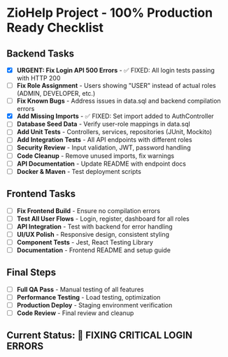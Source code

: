 # ZioHelp Project - 100% Production Ready Checklist

## Backend Tasks
- [x] **URGENT: Fix Login API 500 Errors** - ✅ FIXED: All login tests passing with HTTP 200
- [ ] **Fix Role Assignment** - Users showing "USER" instead of actual roles (ADMIN, DEVELOPER, etc.)
- [ ] **Fix Known Bugs** - Address issues in data.sql and backend compilation errors
- [x] **Add Missing Imports** - ✅ FIXED: Set import added to AuthController
- [ ] **Database Seed Data** - Verify user-role mappings in data.sql
- [ ] **Add Unit Tests** - Controllers, services, repositories (JUnit, Mockito)
- [ ] **Add Integration Tests** - All API endpoints with different roles
- [ ] **Security Review** - Input validation, JWT, password handling
- [ ] **Code Cleanup** - Remove unused imports, fix warnings
- [ ] **API Documentation** - Update README with endpoint docs
- [ ] **Docker & Maven** - Test deployment scripts

## Frontend Tasks
- [ ] **Fix Frontend Build** - Ensure no compilation errors
- [ ] **Test All User Flows** - Login, register, dashboard for all roles
- [ ] **API Integration** - Test with backend for error handling
- [ ] **UI/UX Polish** - Responsive design, consistent styling
- [ ] **Component Tests** - Jest, React Testing Library
- [ ] **Documentation** - Frontend README and setup guide

## Final Steps
- [ ] **Full QA Pass** - Manual testing of all features
- [ ] **Performance Testing** - Load testing, optimization
- [ ] **Production Deploy** - Staging environment verification
- [ ] **Code Review** - Final review and cleanup

## Current Status: 🚨 FIXING CRITICAL LOGIN ERRORS